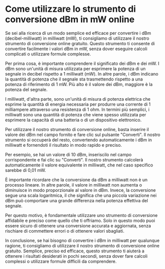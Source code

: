Come utilizzare lo strumento di conversione dBm in mW online
============================================================

Se sei alla ricerca di un modo semplice ed efficace per convertire i dBm (decibel-milliwatt) in milliwatt (mW), ti consigliamo di utilizzare il nostro strumento di conversione online gratuito. Questo strumento ti consente di convertire facilmente i valori dBm in mW, senza dover eseguire calcoli complicati o utilizzare formule complesse.

Per prima cosa, è importante comprendere il significato dei dBm e dei mW. I dBm sono un'unità di misura utilizzata per esprimere la potenza di un segnale in decibel rispetto a 1 milliwatt (mW). In altre parole, i dBm indicano la quantità di potenza che il segnale sta trasmettendo rispetto a una potenza di riferimento di 1 mW. Più alto è il valore dei dBm, maggiore è la potenza del segnale.

I milliwatt, d'altra parte, sono un'unità di misura di potenza elettrica che esprime la quantità di energia necessaria per produrre una corrente di 1 milliampere attraverso una resistenza di 1 ohm. In termini più semplici, i milliwatt sono una quantità di potenza che viene spesso utilizzata per esprimere la capacità di una batteria o di un dispositivo elettronico.

Per utilizzare il nostro strumento di conversione online, basta inserire il valore dei dBm nel campo fornito e fare clic sul pulsante "Converti". Il nostro strumento si occuperà del resto, convertendo automaticamente i dBm in milliwatt e fornendoti il risultato in modo rapido e preciso.

Per esempio, se hai un valore di 10 dBm, inseriscilo nel campo corrispondente e fai clic su "Converti". Il nostro strumento calcolerà automaticamente il valore equivalente in milliwatt, che nel caso specifico sarebbe di 0,01 mW.

È importante ricordare che la conversione da dBm a milliwatt non è un processo lineare. In altre parole, il valore in milliwatt non aumenta o diminuisce in modo proporzionale al valore in dBm. Invece, la conversione segue una scala logaritmica, il che significa che una piccola variazione nei dBm può comportare una grande differenza nella potenza effettiva del segnale.

Per questo motivo, è fondamentale utilizzare uno strumento di conversione affidabile e preciso come quello che ti offriamo. Solo in questo modo puoi essere sicuro di ottenere una conversione accurata e aggiornata, senza rischiare di commettere errori o di ottenere valori sbagliati.

In conclusione, se hai bisogno di convertire i dBm in milliwatt per qualunque ragione, ti consigliamo di utilizzare il nostro strumento di conversione online gratuito. Semplice, preciso ed efficace, questo strumento ti aiuterà a ottenere i risultati desiderati in pochi secondi, senza dover fare calcoli complessi o utilizzare formule difficili da comprendere.